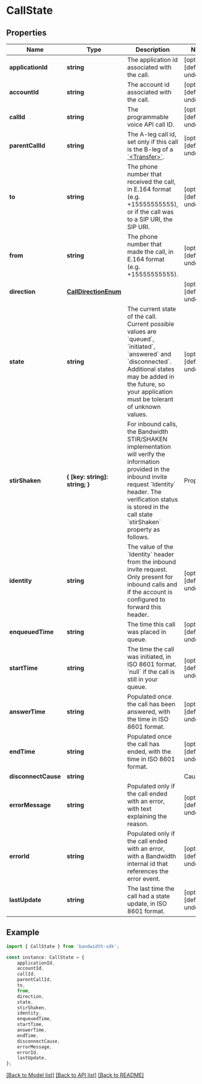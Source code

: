 # CallState


## Properties

Name | Type | Description | Notes
------------ | ------------- | ------------- | -------------
**applicationId** | **string** | The application id associated with the call. | [optional] [default to undefined]
**accountId** | **string** | The account id associated with the call. | [optional] [default to undefined]
**callId** | **string** | The programmable voice API call ID. | [optional] [default to undefined]
**parentCallId** | **string** | The A-leg call id, set only if this call is the B-leg of a [&#x60;&lt;Transfer&gt;&#x60;](/docs/voice/bxml/transfer). | [optional] [default to undefined]
**to** | **string** | The phone number that received the call, in E.164 format (e.g. +15555555555), or if the call was to a SIP URI, the SIP URI. | [optional] [default to undefined]
**from** | **string** | The phone number that made the call, in E.164 format (e.g. +15555555555). | [optional] [default to undefined]
**direction** | [**CallDirectionEnum**](CallDirectionEnum.md) |  | [optional] [default to undefined]
**state** | **string** | The current state of the call. Current possible values are &#x60;queued&#x60;, &#x60;initiated&#x60;, &#x60;answered&#x60; and &#x60;disconnected&#x60;. Additional states may be added in the future, so your application must be tolerant of unknown values. | [optional] [default to undefined]
**stirShaken** | **{ [key: string]: string; }** | For inbound calls, the Bandwidth STIR/SHAKEN implementation will verify the information provided in the inbound invite request &#x60;Identity&#x60; header. The verification status is stored in the call state &#x60;stirShaken&#x60; property as follows.  | Property          | Description | |:------------------|:------------| | verstat | (optional) The verification status indicating whether the verification was successful or not. Possible values are &#x60;TN-Validation-Passed&#x60; or &#x60;TN-Validation-Failed&#x60;. | | attestationIndicator | (optional) The attestation level verified by Bandwidth. Possible values are &#x60;A&#x60; (full), &#x60;B&#x60; (partial) or &#x60;C&#x60; (gateway). | | originatingId | (optional) A unique origination identifier. |  Note that these are common properties but that the &#x60;stirShaken&#x60; object is free form and can contain other key-value pairs.  More information: [Understanding STIR/SHAKEN](https://www.bandwidth.com/regulations/stir-shaken). | [optional] [default to undefined]
**identity** | **string** | The value of the &#x60;Identity&#x60; header from the inbound invite request. Only present for inbound calls and if the account is configured to forward this header. | [optional] [default to undefined]
**enqueuedTime** | **string** | The time this call was placed in queue. | [optional] [default to undefined]
**startTime** | **string** | The time the call was initiated, in ISO 8601 format. &#x60;null&#x60; if the call is still in your queue. | [optional] [default to undefined]
**answerTime** | **string** | Populated once the call has been answered, with the time in ISO 8601 format. | [optional] [default to undefined]
**endTime** | **string** | Populated once the call has ended, with the time in ISO 8601 format. | [optional] [default to undefined]
**disconnectCause** | **string** | | Cause | Description | |:------|:------------| | &#x60;hangup&#x60;| One party hung up the call, a [&#x60;&lt;Hangup&gt;&#x60;](../../bxml/verbs/hangup.md) verb was executed, or there was no more BXML to execute; it indicates that the call ended normally. | | &#x60;busy&#x60; | Callee was busy. | | &#x60;timeout&#x60; | Call wasn\&#39;t answered before the &#x60;callTimeout&#x60; was reached. | | &#x60;cancel&#x60; | Call was cancelled by its originator while it was ringing. | | &#x60;rejected&#x60; | Call was rejected by the callee. | | &#x60;callback-error&#x60; | BXML callback couldn\&#39;t be delivered to your callback server. | | &#x60;invalid-bxml&#x60; | Invalid BXML was returned in response to a callback. | | &#x60;application-error&#x60; | An unsupported action was tried on the call, e.g. trying to play a .ogg audio. | | &#x60;account-limit&#x60; | Account rate limits were reached. | | &#x60;node-capacity-exceeded&#x60; | System maximum capacity was reached. | | &#x60;error&#x60; | Some error not described in any of the other causes happened on the call. | | &#x60;unknown&#x60; | Unknown error happened on the call. |  Note: This list is not exhaustive and other values can appear in the future. | [optional] [default to undefined]
**errorMessage** | **string** | Populated only if the call ended with an error, with text explaining the reason. | [optional] [default to undefined]
**errorId** | **string** | Populated only if the call ended with an error, with a Bandwidth internal id that references the error event. | [optional] [default to undefined]
**lastUpdate** | **string** | The last time the call had a state update, in ISO 8601 format. | [optional] [default to undefined]

## Example

```typescript
import { CallState } from 'bandwidth-sdk';

const instance: CallState = {
    applicationId,
    accountId,
    callId,
    parentCallId,
    to,
    from,
    direction,
    state,
    stirShaken,
    identity,
    enqueuedTime,
    startTime,
    answerTime,
    endTime,
    disconnectCause,
    errorMessage,
    errorId,
    lastUpdate,
};
```

[[Back to Model list]](../README.md#documentation-for-models) [[Back to API list]](../README.md#documentation-for-api-endpoints) [[Back to README]](../README.md)
